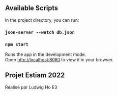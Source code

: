 ## Available Scripts

In the project directory, you can run:

### `json-server --watch db.json`
### `npm start`

Runs the app in the development mode.\
Open [http://localhost:8080](http://localhost:8080) to view it in your browser.

## Projet Estiam 2022

Réalisé par Ludwig Ho E3
